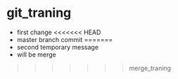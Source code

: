 # git_traning
* first change
<<<<<<< HEAD
* master branch commit
=======
* second temporary message
* will be merge
>>>>>>> merge_traning

